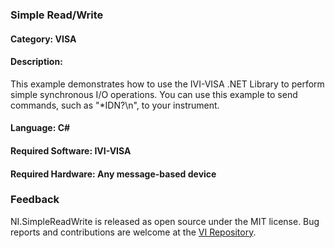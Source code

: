 ### Simple Read/Write  

#### Category: VISA  

#### Description:

This example demonstrates how to use the IVI-VISA .NET Library to 
perform simple synchronous I/O operations.  You can use this example 
to send commands, such as "*IDN?\n", to your instrument.  

#### Language: C#  

#### Required Software: IVI-VISA  

#### Required Hardware: Any message-based device

### Feedback

NI.SimpleReadWrite is released as open source under the MIT license.
Bug reports and contributions are welcome at the [VI Repository].

[VI Repository]: https://www.github.com/atecoder/ds.vi.ivi
